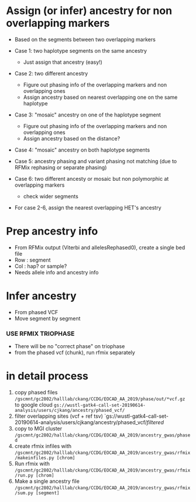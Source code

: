 # Assign (or infer) ancestry for non overlapping markers
- Based on the segments between two overlapping markers
- Case 1: two haplotype segments on the same ancestry
  - Just assign that ancestry (easy!)
- Case 2: two different ancestry
  - Figure out phasing info of the overlapping markers and non overlapping ones
  - Assign ancestry based on nearest overlapping one on the same haplotype
- Case 3: "mosaic" ancestry on one of the haplotype segment
  - Figure out phasing info of the overlapping markers and non overlapping ones
  - Assign ancestry based on the distance?
- Case 4: "mosaic" ancestry on both haplotype segments
- Case 5: ancestry phasing and variant phasing not matching (due to RFMix rephasing or separate phasing)
- Case 6: two different ancesty or mosaic but non polymorphic at overlapping markers
  - check wider segments
  
- For case 2-6, assign the nearest overlapping HET's ancestry  

# Prep ancestry info
- From RFMix output (Viterbi and allelesRephased0), create a single bed file
- Row : segment
- Col : hap? or sample?
- Needs allele info and ancestry info

# Infer ancestry
- From phased VCF
- Move segment by segment


### USE RFMIX TRIOPHASE
- There will be no "correct phase" on triophase
- from the phased vcf (chunk), run rfmix separately


# in detail process
1) copy phased files `/gscmnt/gc2802/halllab/ckang/CCDG/EOCAD_AA_2019/phase/out/*vcf.gz` to google cloud `gs://wustl-gatk4-call-set-20190614-analysis/users/cjkang/ancestry/phased_vcf/`
2) filter overlapping sites (vcf + ref tsv) `gs://wustl-gatk4-call-set-20190614-analysis/users/cjkang/ancestry/phased_vcf/*filtered*
3) copy to MGI cluster `/gscmnt/gc2802/halllab/ckang/CCDG/EOCAD_AA_2019/ancestry_gwas/phased`
4) create rfmix infiles with `/gscmnt/gc2802/halllab/ckang/CCDG/EOCAD_AA_2019/ancestry_gwas/rfmix/makeinfiles.py [chrom]`
5) Run rfmix with `/gscmnt/gc2802/halllab/ckang/CCDG/EOCAD_AA_2019/ancestry_gwas/rfmix/run.py [chrom]`
6) Make a single ancestry file `/gscmnt/gc2802/halllab/ckang/CCDG/EOCAD_AA_2019/ancestry_gwas/rfmix/sum.py [segment]`
